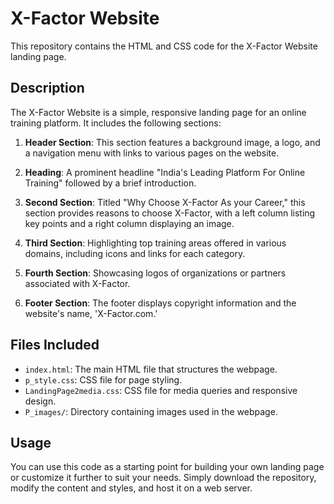 
# X-Factor Website

This repository contains the HTML and CSS code for the X-Factor Website landing page.

## Description

The X-Factor Website is a simple, responsive landing page for an online training platform. It includes the following sections:

1. **Header Section**: This section features a background image, a logo, and a navigation menu with links to various pages on the website.

2. **Heading**: A prominent headline "India's Leading Platform For Online Training" followed by a brief introduction.

3. **Second Section**: Titled "Why Choose X-Factor As your Career," this section provides reasons to choose X-Factor, with a left column listing key points and a right column displaying an image.

4. **Third Section**: Highlighting top training areas offered in various domains, including icons and links for each category.

5. **Fourth Section**: Showcasing logos of organizations or partners associated with X-Factor.

6. **Footer Section**: The footer displays copyright information and the website's name, 'X-Factor.com.'

## Files Included

- `index.html`: The main HTML file that structures the webpage.
- `p_style.css`: CSS file for page styling.
- `LandingPage2media.css`: CSS file for media queries and responsive design.
- `P_images/`: Directory containing images used in the webpage.

## Usage

You can use this code as a starting point for building your own landing page or customize it further to suit your needs. Simply download the repository, modify the content and styles, and host it on a web server.


